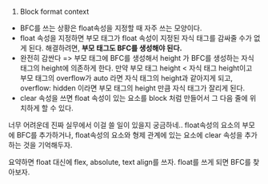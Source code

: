 1. Block format context

- BFC를 쓰는 상황은 float속성을 지정할 때 자주 쓰는 모양이다.
- float 속성을 지정하면 부모 태그가 float 속성이 지정된 자식 태그를 감싸줄 수가 없게 된다. 해결하려면, **부모 태그도 BFC를 생성해야 된다.**
- 완전히 감싼다 => 부모 태그에 BFC를 생성해서 height 가 BFC를 생성하는 자식 태그의 height에 의존하게 한다. 만약 부모 태그 height < 자식 태그 height이고 부모 태그의 overflow가 auto 라면 자식 태그의 height과 같아지게 되고, overflow: hidden 이라면 부모 태그의 height 만큼 자식 태그가 잘리게 된다.
- clear 속성을 쓰면 float 속성이 있는 요소를 block 처럼 만들어서 그 다음 줄에 위치하게 할 수 있다.

너무 어려운데 진짜 실무에서 이걸 쓸 일이 있을지 궁금하네..
float속성의 요소의 부모에 BFC를 추가하거나, float속성의 요소와 형제 관계에 있는 요소에 clear 속성을 추가하는 것을 기억해두자.

요약하면 float 대신에 flex, absolute, text align를 쓰자. float를 쓰게 되면 BFC를 찾아보자.
